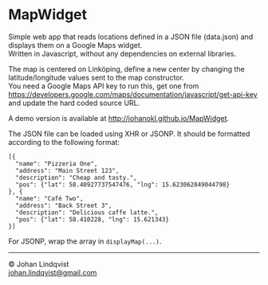 # MapWidget

Simple web app that reads locations defined in a JSON file (data.json) and displays them on a Google Maps widget.  
Written in Javascript, without any dependencies on external libraries.

The map is centered on Linköping, define a new center by changing the latitude/longitude values sent to the map constructor.   
You need a Google Maps API key to run this, get one from https://developers.google.com/maps/documentation/javascript/get-api-key and update the hard coded source URL.

A demo version is available at http://johanokl.github.io/MapWidget.

The JSON file can be loaded using XHR or JSONP.
It should be formatted according to the following format:
```
[{
  "name": "Pizzeria One",
  "address": "Main Street 123",
  "description": "Cheap and tasty.",
  "pos": {"lat": 58.40927737547476, "lng": 15.623062849044798}
}, {
  "name": "Café Two",
  "address": "Back Street 3",
  "description": "Delicious caffe latte.",
  "pos": {"lat": 58.410228, "lng": 15.621343}
}]
```
For JSONP, wrap the array in `displayMap(...)`.

---

&copy; Johan Lindqvist   
johan.lindqvist@gmail.com
